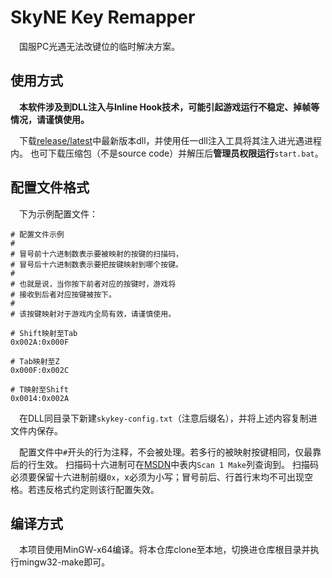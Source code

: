 # SkyNE Key Remapper
&emsp;国服PC光遇无法改键位的临时解决方案。

## 使用方式
&emsp;**本软件涉及到DLL注入与Inline Hook技术，可能引起游戏运行不稳定、掉帧等情况，请谨慎使用。**

&emsp;下载[release/latest](https://github.com/HTMonkeyG/SkyNEKeyRemapper/releases/latest)中最新版本dll，并使用任一dll注入工具将其注入进光遇进程内。
也可下载压缩包（不是source code）并解压后**管理员权限运行**``start.bat``。

## 配置文件格式
&emsp;下为示例配置文件：
```
# 配置文件示例
#
# 冒号前十六进制数表示要被映射的按键的扫描码，
# 冒号后十六进制数表示要把按键映射到哪个按键。
#
# 也就是说，当你按下前者对应的按键时，游戏将
# 接收到后者对应按键被按下。
#
# 该按键映射对于游戏内全局有效，请谨慎使用。

# Shift映射至Tab
0x002A:0x000F

# Tab映射至Z
0x000F:0x002C

# T映射至Shift
0x0014:0x002A
```
&emsp;在DLL同目录下新建``skykey-config.txt``（注意后缀名），并将上述内容复制进文件内保存。

&emsp;配置文件中``#``开头的行为注释，不会被处理。若多行的被映射按键相同，仅最靠后的行生效。
扫描码十六进制可在[MSDN](https://learn.microsoft.com/zh-cn/windows/win32/inputdev/about-keyboard-input#scan-codes)中表内``Scan 1 Make``列查询到。
扫描码必须要保留十六进制前缀``0x``，x必须为小写；冒号前后、行首行末均不可出现空格。若违反格式约定则该行配置失效。

## 编译方式
&emsp;本项目使用MinGW-x64编译。将本仓库clone至本地，切换进仓库根目录并执行mingw32-make即可。
